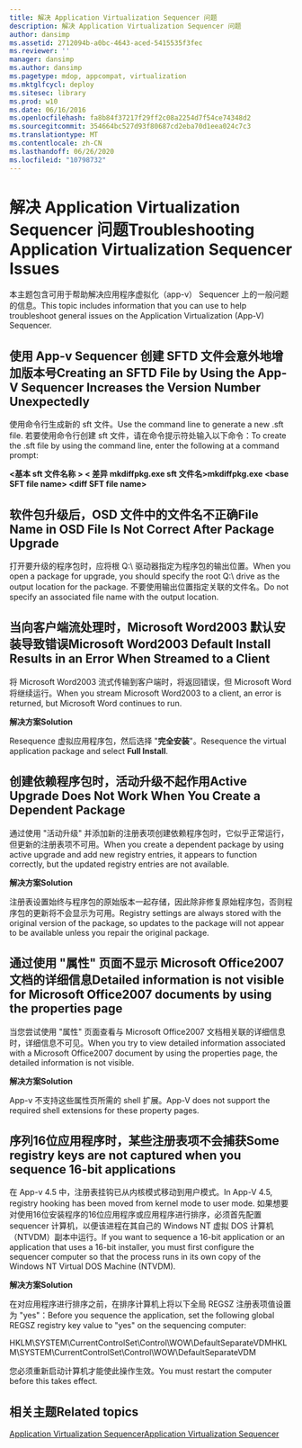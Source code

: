```yaml
---
title: 解决 Application Virtualization Sequencer 问题
description: 解决 Application Virtualization Sequencer 问题
author: dansimp
ms.assetid: 2712094b-a0bc-4643-aced-5415535f3fec
ms.reviewer: ''
manager: dansimp
ms.author: dansimp
ms.pagetype: mdop, appcompat, virtualization
ms.mktglfcycl: deploy
ms.sitesec: library
ms.prod: w10
ms.date: 06/16/2016
ms.openlocfilehash: fa8b84f37217f29ff2c08a2254d7f54ce74348d2
ms.sourcegitcommit: 354664bc527d93f80687cd2eba70d1eea024c7c3
ms.translationtype: MT
ms.contentlocale: zh-CN
ms.lasthandoff: 06/26/2020
ms.locfileid: "10798732"
---
```

# <span data-ttu-id="eea4c-103">解决 Application Virtualization Sequencer 问题</span><span class="sxs-lookup"><span data-stu-id="eea4c-103">Troubleshooting Application Virtualization Sequencer Issues</span></span>


<span data-ttu-id="eea4c-104">本主题包含可用于帮助解决应用程序虚拟化（app-v） Sequencer 上的一般问题的信息。</span><span class="sxs-lookup"><span data-stu-id="eea4c-104">This topic includes information that you can use to help troubleshoot general issues on the Application Virtualization (App-V) Sequencer.</span></span>

## <span data-ttu-id="eea4c-105">使用 App-v Sequencer 创建 SFTD 文件会意外地增加版本号</span><span class="sxs-lookup"><span data-stu-id="eea4c-105">Creating an SFTD File by Using the App-V Sequencer Increases the Version Number Unexpectedly</span></span>


<span data-ttu-id="eea4c-106">使用命令行生成新的 sft 文件。</span><span class="sxs-lookup"><span data-stu-id="eea4c-106">Use the command line to generate a new .sft file.</span></span> <span data-ttu-id="eea4c-107">若要使用命令行创建 sft 文件，请在命令提示符处输入以下命令：</span><span class="sxs-lookup"><span data-stu-id="eea4c-107">To create the .sft file by using the command line, enter the following at a command prompt:</span></span>

**<span data-ttu-id="eea4c-108">&lt;基本 sft 文件名称 &gt; &lt; 差异 mkdiffpkg.exe sft 文件名&gt;</span><span class="sxs-lookup"><span data-stu-id="eea4c-108">mkdiffpkg.exe &lt;base SFT file name&gt; &lt;diff SFT file name&gt;</span></span>**

## <a href="" id="file-name-in-osd-file-is-not-correct-after-package-upgrade-"></a><span data-ttu-id="eea4c-109">软件包升级后，OSD 文件中的文件名不正确</span><span class="sxs-lookup"><span data-stu-id="eea4c-109">File Name in OSD File Is Not Correct After Package Upgrade</span></span>


<span data-ttu-id="eea4c-110">打开要升级的程序包时，应将根 Q:\\ 驱动器指定为程序包的输出位置。</span><span class="sxs-lookup"><span data-stu-id="eea4c-110">When you open a package for upgrade, you should specify the root Q:\\ drive as the output location for the package.</span></span> <span data-ttu-id="eea4c-111">不要使用输出位置指定关联的文件名。</span><span class="sxs-lookup"><span data-stu-id="eea4c-111">Do not specify an associated file name with the output location.</span></span>

## <span data-ttu-id="eea4c-112">当向客户端流处理时，Microsoft Word2003 默认安装导致错误</span><span class="sxs-lookup"><span data-stu-id="eea4c-112">Microsoft Word2003 Default Install Results in an Error When Streamed to a Client</span></span>


<span data-ttu-id="eea4c-113">将 Microsoft Word2003 流式传输到客户端时，将返回错误，但 Microsoft Word 将继续运行。</span><span class="sxs-lookup"><span data-stu-id="eea4c-113">When you stream Microsoft Word2003 to a client, an error is returned, but Microsoft Word continues to run.</span></span>

**<span data-ttu-id="eea4c-114">解决方案</span><span class="sxs-lookup"><span data-stu-id="eea4c-114">Solution</span></span>**

<span data-ttu-id="eea4c-115">Resequence 虚拟应用程序包，然后选择 "**完全安装**"。</span><span class="sxs-lookup"><span data-stu-id="eea4c-115">Resequence the virtual application package and select **Full Install**.</span></span>

## <span data-ttu-id="eea4c-116">创建依赖程序包时，活动升级不起作用</span><span class="sxs-lookup"><span data-stu-id="eea4c-116">Active Upgrade Does Not Work When You Create a Dependent Package</span></span>


<span data-ttu-id="eea4c-117">通过使用 "活动升级" 并添加新的注册表项创建依赖程序包时，它似乎正常运行，但更新的注册表项不可用。</span><span class="sxs-lookup"><span data-stu-id="eea4c-117">When you create a dependent package by using active upgrade and add new registry entries, it appears to function correctly, but the updated registry entries are not available.</span></span>

**<span data-ttu-id="eea4c-118">解决方案</span><span class="sxs-lookup"><span data-stu-id="eea4c-118">Solution</span></span>**

<span data-ttu-id="eea4c-119">注册表设置始终与程序包的原始版本一起存储，因此除非修复原始程序包，否则程序包的更新将不会显示为可用。</span><span class="sxs-lookup"><span data-stu-id="eea4c-119">Registry settings are always stored with the original version of the package, so updates to the package will not appear to be available unless you repair the original package.</span></span>

## <span data-ttu-id="eea4c-120">通过使用 "属性" 页面不显示 Microsoft Office2007 文档的详细信息</span><span class="sxs-lookup"><span data-stu-id="eea4c-120">Detailed information is not visible for Microsoft Office2007 documents by using the properties page</span></span>


<span data-ttu-id="eea4c-121">当您尝试使用 "属性" 页面查看与 Microsoft Office2007 文档相关联的详细信息时，详细信息不可见。</span><span class="sxs-lookup"><span data-stu-id="eea4c-121">When you try to view detailed information associated with a Microsoft Office2007 document by using the properties page, the detailed information is not visible.</span></span>

**<span data-ttu-id="eea4c-122">解决方案</span><span class="sxs-lookup"><span data-stu-id="eea4c-122">Solution</span></span>**

<span data-ttu-id="eea4c-123">App-v 不支持这些属性页所需的 shell 扩展。</span><span class="sxs-lookup"><span data-stu-id="eea4c-123">App-V does not support the required shell extensions for these property pages.</span></span>

## <span data-ttu-id="eea4c-124">序列16位应用程序时，某些注册表项不会捕获</span><span class="sxs-lookup"><span data-stu-id="eea4c-124">Some registry keys are not captured when you sequence 16-bit applications</span></span>


<span data-ttu-id="eea4c-125">在 App-v 4.5 中，注册表挂钩已从内核模式移动到用户模式。</span><span class="sxs-lookup"><span data-stu-id="eea4c-125">In App-V 4.5, registry hooking has been moved from kernel mode to user mode.</span></span> <span data-ttu-id="eea4c-126">如果想要对使用16位安装程序的16位应用程序或应用程序进行排序，必须首先配置 sequencer 计算机，以便该进程在其自己的 Windows NT 虚拟 DOS 计算机（NTVDM）副本中运行。</span><span class="sxs-lookup"><span data-stu-id="eea4c-126">If you want to sequence a 16-bit application or an application that uses a 16-bit installer, you must first configure the sequencer computer so that the process runs in its own copy of the Windows NT Virtual DOS Machine (NTVDM).</span></span>

**<span data-ttu-id="eea4c-127">解决方案</span><span class="sxs-lookup"><span data-stu-id="eea4c-127">Solution</span></span>**

<span data-ttu-id="eea4c-128">在对应用程序进行排序之前，在排序计算机上将以下全局 REGSZ 注册表项值设置为 "yes"：</span><span class="sxs-lookup"><span data-stu-id="eea4c-128">Before you sequence the application, set the following global REGSZ registry key value to "yes" on the sequencing computer:</span></span>

<span data-ttu-id="eea4c-129">HKLM\\SYSTEM\\CurrentControlSet\\Control\\WOW\\DefaultSeparateVDM</span><span class="sxs-lookup"><span data-stu-id="eea4c-129">HKLM\\SYSTEM\\CurrentControlSet\\Control\\WOW\\DefaultSeparateVDM</span></span>

<span data-ttu-id="eea4c-130">您必须重新启动计算机才能使此操作生效。</span><span class="sxs-lookup"><span data-stu-id="eea4c-130">You must restart the computer before this takes effect.</span></span>

## <span data-ttu-id="eea4c-131">相关主题</span><span class="sxs-lookup"><span data-stu-id="eea4c-131">Related topics</span></span>


[<span data-ttu-id="eea4c-132">Application Virtualization Sequencer</span><span class="sxs-lookup"><span data-stu-id="eea4c-132">Application Virtualization Sequencer</span></span>](application-virtualization-sequencer.md)

 

 





